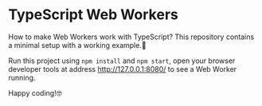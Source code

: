 # TypeScript Web Workers

How to make Web Workers work with TypeScript? This repository contains a minimal setup with a working example.🚀

Run this project using `npm install` and `npm start`, open your browser developer tools at address <http://127.0.0.1:8080/> to see a Web Worker running.

Happy coding!🤓
